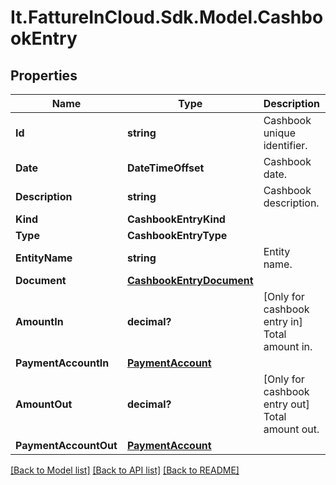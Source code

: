# It.FattureInCloud.Sdk.Model.CashbookEntry

## Properties

Name | Type | Description | Notes
------------ | ------------- | ------------- | -------------
**Id** | **string** | Cashbook unique identifier. | [optional] 
**Date** | **DateTimeOffset** | Cashbook date. | [optional] 
**Description** | **string** | Cashbook description. | [optional] 
**Kind** | **CashbookEntryKind** |  | [optional] 
**Type** | **CashbookEntryType** |  | [optional] 
**EntityName** | **string** | Entity name. | [optional] 
**Document** | [**CashbookEntryDocument**](CashbookEntryDocument.md) |  | [optional] 
**AmountIn** | **decimal?** | [Only for cashbook entry in] Total amount in. | [optional] 
**PaymentAccountIn** | [**PaymentAccount**](PaymentAccount.md) |  | [optional] 
**AmountOut** | **decimal?** | [Only for cashbook entry out] Total amount out. | [optional] 
**PaymentAccountOut** | [**PaymentAccount**](PaymentAccount.md) |  | [optional] 

[[Back to Model list]](../README.md#documentation-for-models) [[Back to API list]](../README.md#documentation-for-api-endpoints) [[Back to README]](../README.md)

